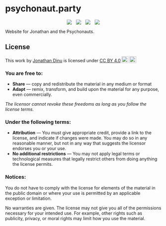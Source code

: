 # psychonaut.party

<div style="display: flex; justify-content: center">
<a href="https://arxiv.org/abs/2012.02748" style="margin-right: 1em"><img style="margin: 0" src="https://img.shields.io/badge/arXiv-2012.02748-b31b1b?style=flat-square"></a>
<a href="https://git.sr.ht/~hyphaebeast/challenging-xai" style="margin-right: 1em"><img style="margin: 0" src="https://img.shields.io/badge/code-sr.ht-0062cc?style=flat-square&logo=git"></a>
<a href="https://git.sr.ht/~hyphaebeast/challenging-xai/tree/master/analysis/responses.csv" style="margin-right: 1em"><img style="margin: 0" src="https://img.shields.io/badge/data-csv-03A66A?style=flat-square"></a>
<a href="http://xai.jonathan.industries" ><img style="margin: 0" src="https://img.shields.io/website?label=demo&style=flat-square&up_color=79589F&up_message=online&url=http%3A%2F%2Fxai.jonathan.industries&logo=heroku"></a>
</div>

Website for Jonathan and the Psychonauts.

## License

<p xmlns:cc="http://creativecommons.org/ns#" >This work by <a rel="cc:attributionURL dct:creator" property="cc:attributionName" href="https://psychonaut.party">Jonathan Dinu</a> is licensed under <a href="http://creativecommons.org/licenses/by/4.0/?ref=chooser-v1" target="_blank" rel="license noopener noreferrer" style="display:inline-block;">CC BY 4.0<img style="height:22px!important;margin-left:3px;vertical-align:text-bottom;" src="https://mirrors.creativecommons.org/presskit/icons/cc.svg?ref=chooser-v1"><img style="height:22px!important;margin-left:3px;vertical-align:text-bottom;" src="https://mirrors.creativecommons.org/presskit/icons/by.svg?ref=chooser-v1"></a></p>

### You are free to:

* __Share__ — copy and redistribute the material in any medium or format
* __Adapt__ — remix, transform, and build upon the material
for any purpose, even commercially.

_The licensor cannot revoke these freedoms as long as you follow the license terms._

### Under the following terms:

* __Attribution__ — You must give appropriate credit, provide a link to the license, and indicate if changes were made. You may do so in any reasonable manner, but not in any way that suggests the licensor endorses you or your use.
* __No additional restrictions__ — You may not apply legal terms or technological measures that legally restrict others from doing anything the license permits.

### Notices:

You do not have to comply with the license for elements of the material in the public domain or where your use is permitted by an applicable exception or limitation.

No warranties are given. The license may not give you all of the permissions necessary for your intended use. For example, other rights such as publicity, privacy, or moral rights may limit how you use the material.